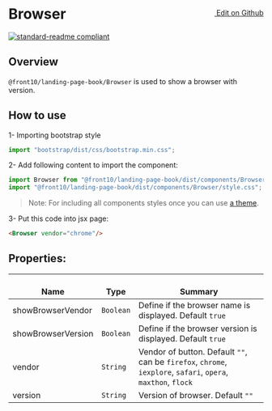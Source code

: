 <a style="float:right; margin-top: 30px;" target="_blank" href="https://github.com/front10/landing-page-book/edit/master/src/components/Browser/README.md"> <img width="15px;" src="https://assets-cdn.github.com/images/icons/emoji/unicode/270f.png"/> Edit on Github
</a>

# Browser

[![standard-readme compliant](https://img.shields.io/badge/standard--readme-OK-green.svg?style=flat-square)](https://github.com/RichardLitt/standard-readme)

## Overview
`@front10/landing-page-book/Browser` is used to show a browser with version.

## How to use
1- Importing bootstrap style

```js
import "bootstrap/dist/css/bootstrap.min.css";
```
2- Add following content to import the component:

```js
import Browser from "@front10/landing-page-book/dist/components/Browser";
import "@front10/landing-page-book/dist/components/Browser/style.css";
```

> Note: For including all components styles once you can use [a theme](https://github.com/front10/landing-page-book/wiki/Theming).

3- Put this code into jsx page:
```html
<Browser vendor="chrome"/>
```

## Properties:

| </br>Name   | </br>Type | </br>Summary                                                                                 | 
| ------------| - | ------------------------------------------------------------------------------------------------------ |
| showBrowserVendor      | `Boolean` | Define if the browser name is displayed. Default `true`|
| showBrowserVersion      | `Boolean` | Define if the browser version is displayed. Default `true`|
| vendor      | `String` | Vendor of button. Default `""`, can be `firefox`, `chrome`, `iexplore`, `safari`, `opera`, `maxthon`, `flock`|
| version      | `String` | Version of browser. Default `""`|

